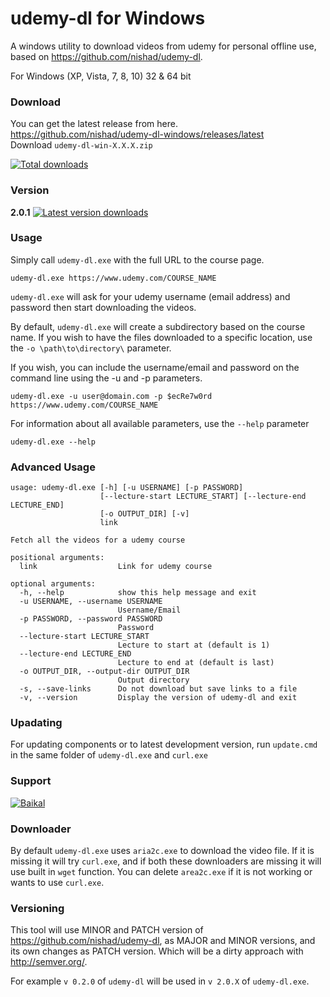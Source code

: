 # udemy-dl for Windows
A windows utility to download videos from udemy for personal offline use, based on <https://github.com/nishad/udemy-dl>.

For Windows (XP, Vista, 7, 8, 10) 32 & 64 bit

### Download

You can get the latest release from here.  
https://github.com/nishad/udemy-dl-windows/releases/latest  
Download `udemy-dl-win-X.X.X.zip`

[![Total downloads](https://img.shields.io/github/downloads/nishad/udemy-dl-windows/total.svg)](https://github.com/nishad/udemy-dl-windows/releases/latest)

### Version
**2.0.1** [![Latest version downloads](https://img.shields.io/github/downloads/nishad/udemy-dl-windows/latest/total.svg)](https://github.com/nishad/udemy-dl-windows/releases/latest)

### Usage

Simply call `udemy-dl.exe` with the full URL to the course page.
```
udemy-dl.exe https://www.udemy.com/COURSE_NAME
```
`udemy-dl.exe` will ask for your udemy username (email address) and password then start downloading the videos.

By default, `udemy-dl.exe` will create a subdirectory based on the course name.  If you wish to have the files downloaded to a specific location, use the `-o \path\to\directory\` parameter.

If you wish, you can include the username/email and password on the command line using the -u and -p parameters.

```
udemy-dl.exe -u user@domain.com -p $ecRe7w0rd https://www.udemy.com/COURSE_NAME
```

For information about all available parameters, use the `--help` parameter
```
udemy-dl.exe --help
```

### Advanced Usage

```
usage: udemy-dl.exe [-h] [-u USERNAME] [-p PASSWORD]
                    [--lecture-start LECTURE_START] [--lecture-end LECTURE_END]
                    [-o OUTPUT_DIR] [-v]
                    link

Fetch all the videos for a udemy course

positional arguments:
  link                  Link for udemy course

optional arguments:
  -h, --help            show this help message and exit
  -u USERNAME, --username USERNAME
                        Username/Email
  -p PASSWORD, --password PASSWORD
                        Password
  --lecture-start LECTURE_START
                        Lecture to start at (default is 1)
  --lecture-end LECTURE_END
                        Lecture to end at (default is last)
  -o OUTPUT_DIR, --output-dir OUTPUT_DIR
                        Output directory
  -s, --save-links      Do not download but save links to a file
  -v, --version         Display the version of udemy-dl and exit
```


### Upadating

For updating components or to latest development version, run `update.cmd` in the same folder of `udemy-dl.exe` and `curl.exe`

### Support
[![Baikal](https://baikal.io/badges/nishad/udemy-dl-windows)](https://baikal.io/nishad/udemy-dl-windows)

### Downloader 
By default `udemy-dl.exe` uses `aria2c.exe` to download the video file. If it is missing it will try `curl.exe`, and if both these downloaders are missing it will use built in `wget` function. You can delete `area2c.exe` if it is not working or wants to use `curl.exe`.

### Versioning 
This tool will use  MINOR and PATCH version of <https://github.com/nishad/udemy-dl>, as MAJOR and MINOR versions, and its own changes as PATCH version. Which will be a dirty approach with <http://semver.org/>.

For example `v 0.2.0` of `udemy-dl` will be used in `v 2.0.X` of `udemy-dl.exe`.
